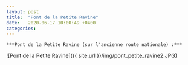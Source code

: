 ```yaml
---
layout: post
title:  "Pont de la Petite Ravine"
date:   2020-06-17 10:00:49 +0400
categories: 
---
```



`***Pont de la Petite Ravine (sur l'ancienne route nationale) :***`

![Pont de la Petite Ravine]({{ site.url }}/img/pont_petite_ravine2.JPG)
